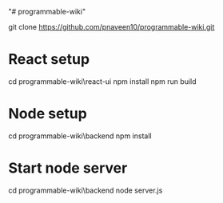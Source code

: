 "# programmable-wiki"

git clone https://github.com/pnaveen10/programmable-wiki.git

# React setup
cd programmable-wiki\react-ui
npm install
npm run build

# Node setup
cd programmable-wiki\backend
npm install

# Start node server
cd programmable-wiki\backend
node server.js
